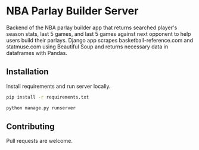 # NBA Parlay Builder Server

Backend of the NBA parlay builder app that returns searched player's season stats, last 5 games, and last 5 games against next opponent to help users build their parlays.
Django app scrapes basketball-reference.com and statmuse.com using Beautiful Soup and returns necessary data in dataframes with Pandas. 
## Installation
Install requirements and run server locally.
```bash 
pip install -r requirements.txt 

python manage.py runserver
```

## Contributing

Pull requests are welcome.
